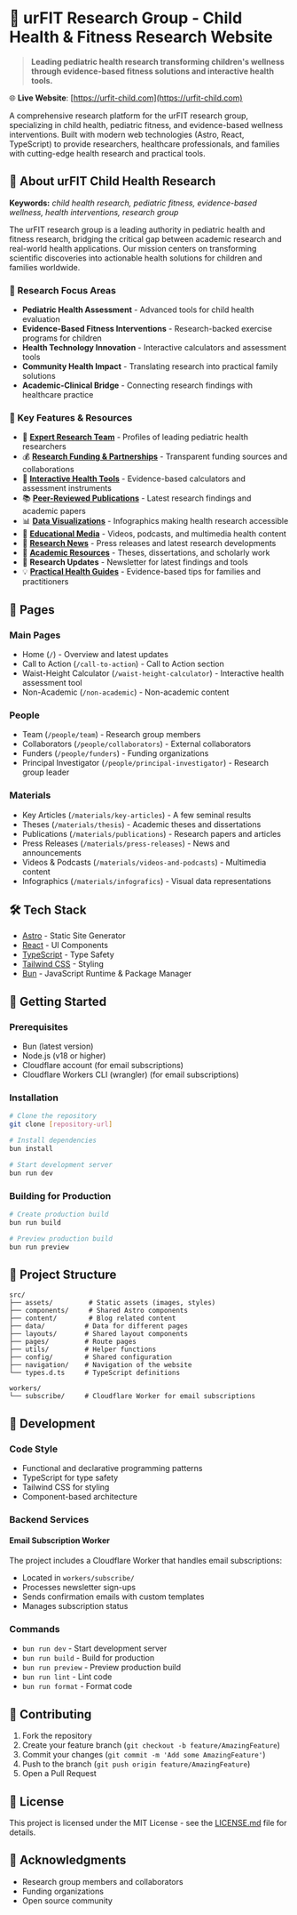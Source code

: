 # 🔬 urFIT Research Group - Child Health & Fitness Research Website

> **Leading pediatric health research transforming children's wellness through evidence-based fitness solutions and interactive health tools.**

🌐 **Live Website**: [https://urfit-child.com](https://urfit-child.com)

A comprehensive research platform for the urFIT research group, specializing in child health, pediatric fitness, and evidence-based wellness interventions. Built with modern web technologies (Astro, React, TypeScript) to provide researchers, healthcare professionals, and families with cutting-edge health research and practical tools.

## 🎯 About urFIT Child Health Research

**Keywords:** _child health research, pediatric fitness, evidence-based wellness, health interventions, research group_

The urFIT research group is a leading authority in pediatric health and fitness research, bridging the critical gap between academic research and real-world health applications. Our mission centers on transforming scientific discoveries into actionable health solutions for children and families worldwide.

### 🔬 Research Focus Areas

- **Pediatric Health Assessment** - Advanced tools for child health evaluation
- **Evidence-Based Fitness Interventions** - Research-backed exercise programs for children
- **Health Technology Innovation** - Interactive calculators and assessment tools
- **Community Health Impact** - Translating research into practical family solutions
- **Academic-Clinical Bridge** - Connecting research findings with healthcare practice

### 🌟 Key Features & Resources

- 👥 **[Expert Research Team](https://urfit-child.com/people/team)** - Profiles of leading pediatric health researchers
- 💰 **[Research Funding & Partnerships](https://urfit-child.com/people/funders)** - Transparent funding sources and collaborations
- 🧮 **[Interactive Health Tools](https://urfit-child.com/waist-height-calculator)** - Evidence-based calculators and assessment instruments
- 📚 **[Peer-Reviewed Publications](https://urfit-child.com/materials/publications)** - Latest research findings and academic papers
- 📊 **[Data Visualizations](https://urfit-child.com/materials/infografics)** - Infographics making health research accessible
- 🎥 **[Educational Media](https://urfit-child.com/materials/videos-and-podcasts)** - Videos, podcasts, and multimedia health content
- 📰 **[Research News](https://urfit-child.com/materials/press-releases)** - Press releases and latest research developments
- 📜 **[Academic Resources](https://urfit-child.com/materials/thesis)** - Theses, dissertations, and scholarly work
- 📧 **Research Updates** - Newsletter for latest findings and tools
- 💡 **[Practical Health Guides](https://urfit-child.com/non-academic)** - Evidence-based tips for families and practitioners

## 📑 Pages

### Main Pages

- Home (`/`) - Overview and latest updates
- Call to Action (`/call-to-action`) - Call to Action section
- Waist-Height Calculator (`/waist-height-calculator`) - Interactive health assessment tool
- Non-Academic (`/non-academic`) - Non-academic content

### People

- Team (`/people/team`) - Research group members
- Collaborators (`/people/collaborators`) - External collaborators
- Funders (`/people/funders`) - Funding organizations
- Principal Investigator (`/people/principal-investigator`) - Research group leader

### Materials

- Key Articles (`/materials/key-articles`) - A few seminal results
- Theses (`/materials/thesis`) - Academic theses and dissertations
- Publications (`/materials/publications`) - Research papers and articles
- Press Releases (`/materials/press-releases`) - News and announcements
- Videos & Podcasts (`/materials/videos-and-podcasts`) - Multimedia content
- Infographics (`/materials/infografics`) - Visual data representations

## 🛠 Tech Stack

- [Astro](https://astro.build/) - Static Site Generator
- [React](https://reactjs.org/) - UI Components
- [TypeScript](https://www.typescriptlang.org/) - Type Safety
- [Tailwind CSS](https://tailwindcss.com/) - Styling
- [Bun](https://bun.sh/) - JavaScript Runtime & Package Manager

## 🚀 Getting Started

### Prerequisites

- Bun (latest version)
- Node.js (v18 or higher)
- Cloudflare account (for email subscriptions)
- Cloudflare Workers CLI (wrangler) (for email subscriptions)

### Installation

```bash
# Clone the repository
git clone [repository-url]

# Install dependencies
bun install

# Start development server
bun run dev
```

### Building for Production

```bash
# Create production build
bun run build

# Preview production build
bun run preview
```

## 📁 Project Structure

```
src/
├── assets/         # Static assets (images, styles)
├── components/     # Shared Astro components
├── content/        # Blog related content
├── data/          # Data for different pages
├── layouts/       # Shared layout components
├── pages/         # Route pages
├── utils/         # Helper functions
├── config/        # Shared configuration
├── navigation/    # Navigation of the website
└── types.d.ts     # TypeScript definitions

workers/
└── subscribe/     # Cloudflare Worker for email subscriptions
```

## 🧪 Development

### Code Style

- Functional and declarative programming patterns
- TypeScript for type safety
- Tailwind CSS for styling
- Component-based architecture

### Backend Services

#### Email Subscription Worker

The project includes a Cloudflare Worker that handles email subscriptions:

- Located in `workers/subscribe/`
- Processes newsletter sign-ups
- Sends confirmation emails with custom templates
- Manages subscription status

### Commands

- `bun run dev` - Start development server
- `bun run build` - Build for production
- `bun run preview` - Preview production build
- `bun run lint` - Lint code
- `bun run format` - Format code

## 📝 Contributing

1. Fork the repository
2. Create your feature branch (`git checkout -b feature/AmazingFeature`)
3. Commit your changes (`git commit -m 'Add some AmazingFeature'`)
4. Push to the branch (`git push origin feature/AmazingFeature`)
5. Open a Pull Request

## 📄 License

This project is licensed under the MIT License - see the [LICENSE.md](LICENSE.md) file for details.

## 🤝 Acknowledgments

- Research group members and collaborators
- Funding organizations
- Open source community
